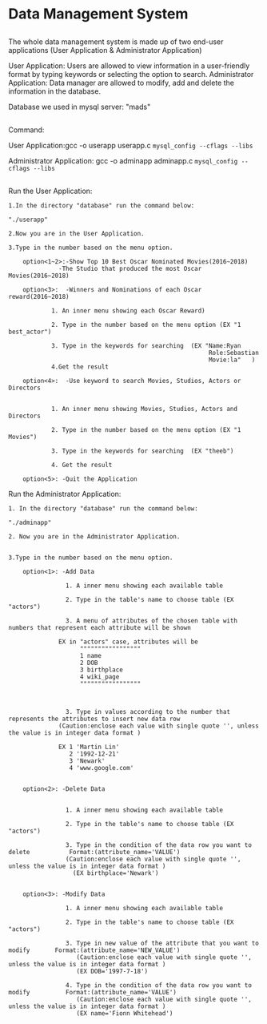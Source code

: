 # Data Management System
## <A short Introduction>
The whole data management system is made up of two end-user applications (User Application & Administrator Application)


User Application: Users are allowed to view information in a user-friendly format by typing keywords or selecting the option to search.
Administrator Application: Data manager are allowed to modify, add and delete the information in the database.

Database we used in mysql server: "mads"





## <Compile the c file >

Command:

User Application:gcc -o userapp userapp.c `mysql_config --cflags --libs`

Administrator Application: gcc -o adminapp adminapp.c `mysql_config --cflags --libs`




## <Instruction with example>
Run the User Application:

	1.In the directory "database" run the command below:

	"./userapp"
	
	2.Now you are in the User Application.
	
	3.Type in the number based on the menu option.
		
		option<1~2>:-Show Top 10 Best Oscar Nominated Movies(2016~2018)
 			      -The Studio that produced the most Oscar Movies(2016~2018)

		option<3>:  -Winners and Nominations of each Oscar reward(2016~2018)

				1. An inner menu showing each Oscar Reward)
			
				2. Type in the number based on the menu option (EX "1 best_actor")

				3. Type in the keywords for searching  (EX "Name:Ryan 
				                                            Role:Sebastian 
				                                            Movie:la"   )
				4.Get the result

		option<4>:  -Use keyword to search Movies, Studios, Actors or Directors
				
				
				1. An inner menu showing Movies, Studios, Actors and Directors
  
				2. Type in the number based on the menu option (EX "1 Movies")

				3. Type in the keywords for searching  (EX "theeb")
 
				4. Get the result

		option<5>: -Quit the Application

Run the Administrator Application:
	
	1. In the directory "database" run the command below:

	"./adminapp"

	2. Now you are in the Administrator Application.


	3.Type in the number based on the menu option.
				
		option<1>: -Add Data
				
		            1. A inner menu showing each available table

		            2. Type in the table's name to choose table (EX "actors")
			
	 	            3. A menu of attributes of the chosen table with numbers that represent each attribute will be shown 
				
				  EX in "actors" case, attributes will be 
          				"""""""""""""""""
						1 name
						2 DOB
						3 birthplace
						4 wiki_page
          				"""""""""""""""""				


		      
		            3. Type in values according to the number that represents the attributes to insert new data row 
				  (Caution:enclose each value with single quote '', unless the value is in integer data format )
				
				  EX 1 'Martin Lin'
				     2 '1992-12-21'
				     3 'Newark'
				     4 'www.google.com'


		option<2>: -Delete Data
				

		            1. A inner menu showing each available table

		            2. Type in the table's name to choose table (EX "actors")

		            3. Type in the condition of the data row you want to delete 	      Format:(attribute_name='VALUE')
			        (Caution:enclose each value with single quote '', unless the value is in integer data format ) 
		              (EX birthplace='Newark')

		            
		option<3>: -Modify Data
		 
		            1. A inner menu showing each available table
		         
		            2. Type in the table's name to choose table (EX "actors")
		
		            3. Type in new value of the attribute that you want to modify 		Format:(attribute_name='NEW_VALUE')
		               (Caution:enclose each value with single quote '', unless the value is in integer data format ) 
		               (EX DOB='1997-7-18')

		            4. Type in the condition of the data row you want to modify          Format:(attribute_name='VALUE')
		               (Caution:enclose each value with single quote '', unless the value is in integer data format ) 
		               (EX name='Fionn Whitehead')
